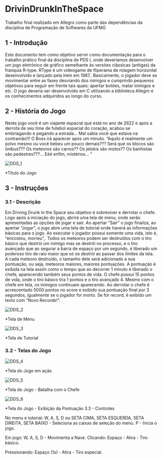 # DrivinDrunkInTheSpace
Trabalho final realizado em Allegro como parte das dependências da disciplina de Programação de Softwares da UFMG

## 1 - Introdução


Este documento tem como  objetivo servir como documentação para o trabalho prático final da disciplina de PDS I, onde deveríamos desenvolver um jogo eletrônico de gráfico semelhante às versões clássicas (antigas) da franquia R-type. RType é um videogame de fliperama de rolagem horizontal desenvolvido e lançado pela Irem em 1987.. Basicamente, o jogador deve se movimentar entre as fases desviando dos inimigos e cumprindo pequenos objetivos para seguir em frente tais quais: apertar botões, matar inimigos e etc. O jogo deveria ser desenvolvido em C utilizando a biblioteca Allegro e os conhecimentos adquiridos ao longo do curso.

## 2 - História do Jogo
	
Neste jogo você é um viajante espacial que está no ano de 2622 e após a derrota de seu time de futebol espacial do coração, acabou se embriagando e pegando a estrada… Mal sabia você que estava na contramão!!!
	O Boss irá aparecer após um minuto. “Aquilo é realmente um polvo mesmo ou você bebeu um pouco demais??? Será que os blocos são ônibus??? Os meteoros são carros??  Os jetskis são motos?? Os banhistas são pedestres???... Eéé enfim, mistérios… “

![DDS_1](https://user-images.githubusercontent.com/60450622/154188368-33ad1f39-26ff-4100-bff9-ac979295137d.PNG)

*Título do Jogo

## 3 - Instruções

### 3.1 - Descrição

Em Driving Drunk in the Space seu objetivo é sobreviver e derrotar o chefe. Logo após a iniciação do jogo, abrirá uma tela de menu, onde serão apresentadas as opções de jogar e sair. Ao apertar “Sair” o jogo finaliza, ao apertar “Jogar”, o jogo abre uma tela de tutorial onde haverá as informações básicas para o jogo. Ao executar o jogador possui somente uma vida, isto é, “encostou, morreu”,. Todos os meteoros podem ser destruídos com o tiro básico que destrói um inimigo mas se destrói no processo, e o tiro avançado que ao segurar a barra de espaço por um segundo, é liberado um poderoso tiro de raio maior que só se destrói ao passar dos limites da tela. A cada meteoro destruído, o tamanho dele será adicionado a sua pontuação, ou seja, meteoros maiores, maiores pontuações. A pontuação é exibida na tela assim como o tempo que ao decorrer 1 minuto é liberado o chefe, aparecendo também seus pontos de vida. O chefe possui 15 pontos de vida, onde o tiro básico tira 1 pontos e o tiro avançado 4. Mesmo com o chefe em tela, os inimigos continuam aparecendo.
	Ao derrotar o chefe é acrescentado 5000 pontos no score e exibido sua pontuação final por 3 segundos, igualmente se o jogador for morto. Se for record, é exibido um texto com “Novo Recorde!”.

![DDS_2](https://user-images.githubusercontent.com/60450622/154188626-e75fa1b2-9781-47da-bf3e-f0ac1aaa6023.PNG)

*Tela de Menu

![DDS_3](https://user-images.githubusercontent.com/60450622/154188677-bb240818-0fb8-411c-8906-da5491f78a5f.PNG)

*Tela de Tutorial

### 3.2 - Telas do Jogo

![DDS_4](https://user-images.githubusercontent.com/60450622/154188725-f067b8ab-aaa3-42ee-94d3-7409396e457d.PNG)

*Tela do Jogo em ação

![DDS_5](https://user-images.githubusercontent.com/60450622/154188779-de3a785a-1a15-4473-a335-b1ba0e28f184.PNG)

*Tela do Jogo - Batalha com o Chefe

![DDS_6](https://user-images.githubusercontent.com/60450622/154188817-3b0e2d7c-c786-4b2d-b064-da88e801204c.PNG)

*Tela do Jogo - Exibição da Pontuação
3.3 - Controles
	
No menu e tutorial:
	W, A, S, D ou  SETA CIMA, SETA ESQUERDA, SETA DIREITA, SETA BAIXO - Seleciona as caixas de seleção do menu.
		P - Inicia o jogo.

Em jogo:
	W, A, S, D - Movimenta a Nave.
Clicando:
Espaço -  Atira - Tiro básico.

Pressionando: 
Espaço (1s) -  Atira - Tiro especial.


